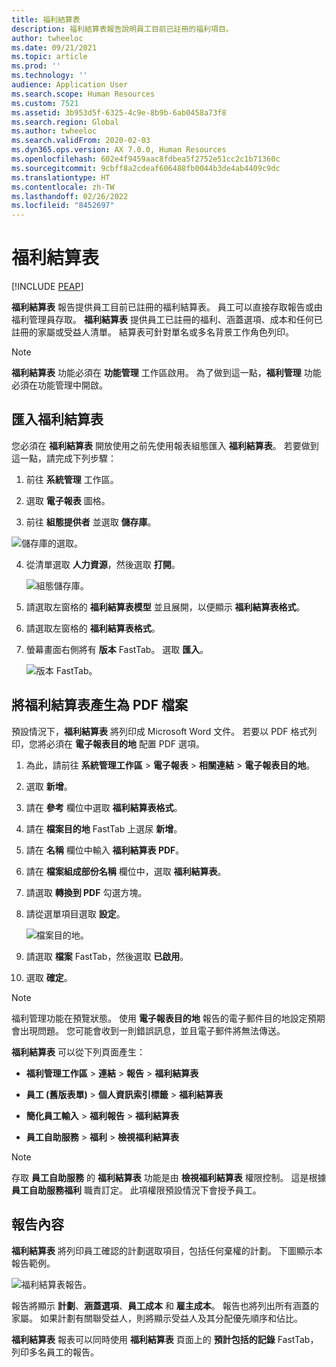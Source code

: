 ```yaml
---
title: 福利結算表
description: 福利結算表報告說明員工目前已註冊的福利項目。
author: twheeloc
ms.date: 09/21/2021
ms.topic: article
ms.prod: ''
ms.technology: ''
audience: Application User
ms.search.scope: Human Resources
ms.custom: 7521
ms.assetid: 3b953d5f-6325-4c9e-8b9b-6ab0458a73f8
ms.search.region: Global
ms.author: twheeloc
ms.search.validFrom: 2020-02-03
ms.dyn365.ops.version: AX 7.0.0, Human Resources
ms.openlocfilehash: 602e4f9459aac8fdbea5f2752e51cc2c1b71360c
ms.sourcegitcommit: 9cbff8a2cdeaf606488fb0044b3de4ab4409c9dc
ms.translationtype: HT
ms.contentlocale: zh-TW
ms.lasthandoff: 02/26/2022
ms.locfileid: "8452697"
---
```

# <a name="benefit-statement"></a>福利結算表


[!INCLUDE [PEAP](../includes/peap-2.md)]

**福利結算表** 報告提供員工目前已註冊的福利結算表。 員工可以直接存取報告或由福利管理員存取。 **福利結算表** 提供員工已註冊的福利、涵蓋選項、成本和任何已註冊的家屬或受益人清單。 結算表可針對單名或多名背景工作角色列印。

> [!NOTE]
**福利結算表** 功能必須在 **功能管理** 工作區啟用。 為了做到這一點，**福利管理** 功能必須在功能管理中開啟。 


## <a name="importing-the-benefit-statement"></a>匯入福利結算表 

您必須在 **福利結算表** 開放使用之前先使用報表組態匯入 **福利結算表**。 若要做到這一點，請完成下列步驟：

1.  前往 **系統管理** 工作區。

2.  選取 **電子報表** 圖格。

3.  前往 **組態提供者** 並選取 **儲存庫**。

  ![儲存庫的選取。](https://user-images.githubusercontent.com/26801678/134203290-7faf7245-ed08-44e9-95a1-a7ba278c42c6.png)

4.  從清單選取 **人力資源**，然後選取 **打開**。

    ![組態儲存庫。](https://user-images.githubusercontent.com/26801678/134203619-b3fd087d-1fe9-45ef-a588-1afedfe38dfd.png)

5.  請選取左窗格的 **福利結算表模型** 並且展開，以便顯示 **福利結算表格式**。

6.  請選取左窗格的 **福利結算表格式**。

7.  螢幕畫面右側將有 **版本** FastTab。 選取 **匯入**。

    ![版本 FastTab。](https://user-images.githubusercontent.com/26801678/134203763-f12ef549-e326-400d-ac69-b25fc94af47b.png)

## <a name="generate-the-benefit-statement-as-a-pdf-file"></a>將福利結算表產生為 PDF 檔案

預設情況下，**福利結算表** 將列印成 Microsoft Word 文件。 若要以 PDF 格式列印，您將必須在 **電子報表目的地** 配置 PDF 選項。 

1. 為此，請前往 **系統管理工作區** > **電子報表** > **相關連結** > **電子報表目的地**。

1.  選取 **新增**。

2.  請在 **參考** 欄位中選取 **福利結算表格式**。

3.  請在 **檔案目的地** FastTab 上選尿 **新增**。

4.  請在 **名稱** 欄位中輸入 **福利結算表 PDF**。

5.  請在 **檔案組成部份名稱** 欄位中，選取 **福利結算表**。

6.  請選取 **轉換到 PDF** 勾選方塊。

7.  請從選單項目選取 **設定**。 

    ![檔案目的地。](https://user-images.githubusercontent.com/26801678/134203881-a3f1ebc3-d816-485d-a53b-026cc29cae64.png)

8.  請選取 **檔案** FastTab，然後選取 **已啟用**。

9.  選取 **確定**。
   
> [!NOTE]
> 福利管理功能在預覽狀態。 使用 **電子報表目的地** 報告的電子郵件目的地設定預期會出現問題。 您可能會收到一則錯誤訊息，並且電子郵件將無法傳送。

**福利結算表** 可以從下列頁面產生：

-   **福利管理工作區** > **連結** > **報告** > **福利結算表**

-   **員工 (舊版表單)** > **個人資訊索引標籤** > **福利結算表**

-   **簡化員工輸入** > **福利報告** > **福利結算表**

-   **員工自助服務** > **福利** > **檢視福利結算表**

> [!NOTE]
>  存取 **員工自助服務** 的 **福利結算表** 功能是由 **檢視福利結算表** 權限控制。 這是根據 **員工自助服務福利** 職責訂定。 此項權限預設情況下會授予員工。

## <a name="report-contents"></a>報告內容

**福利結算表** 將列印員工確認的計劃選取項目，包括任何棄權的計劃。 下圖顯示本報告範例。 

![福利結算表報告。](https://user-images.githubusercontent.com/26801678/134204058-61baa318-fede-4795-a256-acdf3217f9f9.png)

報告將顯示 **計劃**、**涵蓋選項**、**員工成本** 和 **雇主成本**。 報告也將列出所有涵蓋的家屬。 如果計劃有關聯受益人，則將顯示受益人及其分配優先順序和佔比。

**福利結算表** 報表可以同時使用 **福利結算表** 頁面上的 **預計包括的記錄** FastTab，列印多名員工的報告。
